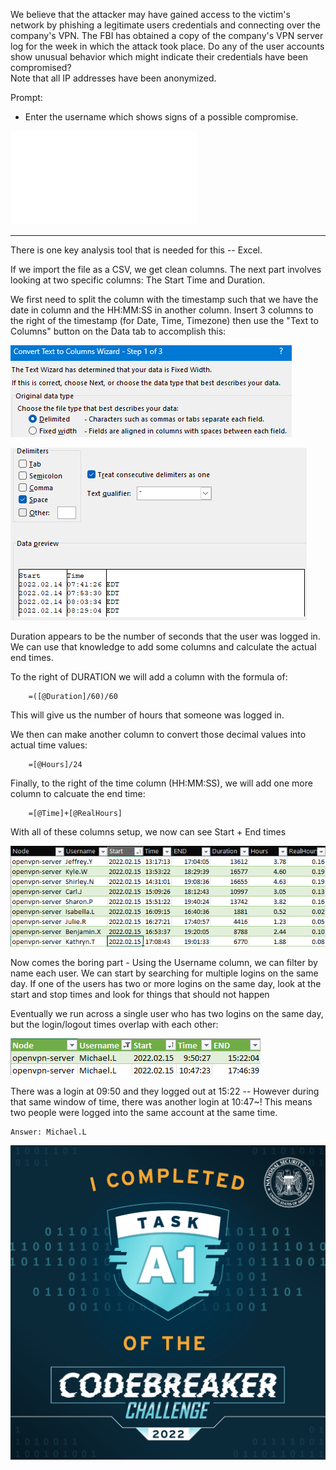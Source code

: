 We believe that the attacker may have gained access to the victim's network by phishing a legitimate users credentials and connecting over the company's VPN. The FBI has obtained a copy of the company's VPN server log for the week in which the attack took place. Do any of the user accounts show unusual behavior which might indicate their credentials have been compromised?  
Note that all IP addresses have been anonymized.

Prompt:
-   Enter the username which shows signs of a possible compromise.

![VPN.log](/A1/Files/vpn.log)

---

There is one key analysis tool that is needed for this -- Excel.

If we import the file as a CSV, we get clean columns.  The next part involves looking at two specific columns:  The Start Time and Duration.

We first need to split the column with the timestamp such that we have the date in column and the HH:MM:SS in another column.  Insert 3 columns to the right of the timestamp (for Date, Time, Timezone) then use the "Text to Columns" button on the Data tab to accomplish this:

![](/A1/Files/Pasted%20image%2020221116183147.png)

![](/A1/Files/Pasted%20image%2020221116183208.png)

Duration appears to be the number of seconds that the user was logged in.  We can use that knowledge to add some columns and calculate the actual end times.

To the right of DURATION we will add a column with the formula of:
```
	=([@Duration]/60)/60
```
This will give us the number of hours that someone was logged in.

We then can make another column to convert those decimal values into actual time values:
```
	=[@Hours]/24
```
Finally, to the right of the time column (HH:MM:SS), we will add one more column to calcuate the end time:
```
	=[@Time]+[@RealHours]
```
With all of these columns setup, we now can see Start + End times

![](/A1/Files/Pasted%20image%2020221116184145.png)

Now comes the boring part - Using the Username column, we can filter by name each user.  We can start by searching for multiple logins on the same day.  If one of the users has two or more logins on the same day, look at the start and stop times and look for things that should not happen

Eventually we run across a single user who has two logins on the same day, but the login/logout times overlap with each other:

![](/A1/Files/Pasted%20image%2020221116184530.png)

There was a login at 09:50 and they logged out at 15:22 -- However during that same window of time, there was another login at 10:47~!  This means two people were logged into the same account at the same time.

```
Answer: Michael.L
```

![](/A1/Files/badgea1.png)

